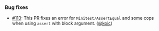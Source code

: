### Bug fixes

* [#113](https://github.com/rubocop-hq/rubocop-minitest/issues/113): This PR fixes an error for `Minitest/AssertEqual` and some cops when using `assert` with block argument. ([@koic][])

[@koic]: https://github.com/koic
